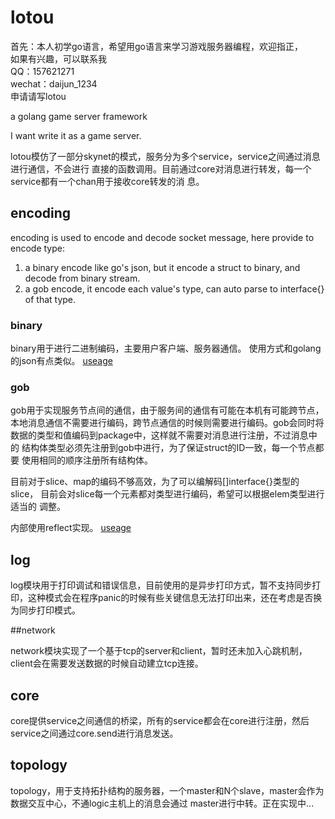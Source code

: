 # lotou

首先：本人初学go语言，希望用go语言来学习游戏服务器编程，欢迎指正，  
如果有兴趣，可以联系我  
QQ：157621271  
wechat：daijun_1234  
申请请写lotou  

a golang game server framework

I want write it as a game server.

lotou模仿了一部分skynet的模式，服务分为多个service，service之间通过消息进行通信，不会进行
直接的函数调用。目前通过core对消息进行转发，每一个service都有一个chan用于接收core转发的消
息。

## encoding

encoding is used to encode and decode socket message, here provide to encode type:  
1. a binary encode like go's json, but it encode a struct to binary, and decode from binary stream.  
2. a gob encode, it encode each value's type, can auto parse to interface{} of that type.  

### binary
binary用于进行二进制编码，主要用户客户端、服务器通信。
使用方式和golang的json有点类似。
 [useage](https://github.com/sydnash/lotou/blob/master/encoding/binary/binary_test.go)

### gob
gob用于实现服务节点间的通信，由于服务间的通信有可能在本机有可能跨节点，
本地消息通信不需要进行编码，跨节点通信的时候则需要进行编码。gob会同时将
数据的类型和值编码到package中，这样就不需要对消息进行注册，不过消息中的
结构体类型必须先注册到gob中进行，为了保证struct的ID一致，每一个节点都要
使用相同的顺序注册所有结构体。

目前对于slice、map的编码不够高效，为了可以编解码[]interface{}类型的slice，
目前会对slice每一个元素都对类型进行编码，希望可以根据elem类型进行适当的
调整。

内部使用reflect实现。
 [useage](https://github.com/sydnash/lotou/blob/master/encoding/gob/type_test.go)
	
## log

log模块用于打印调试和错误信息，目前使用的是异步打印方式，暂不支持同步打印，这种模式会在程序panic的时候有些关键信息无法打印出来，还在考虑是否换为同步打印模式。

##network

network模块实现了一个基于tcp的server和client，暂时还未加入心跳机制，client会在需要发送数据的时候自动建立tcp连接。

## core

core提供service之间通信的桥梁，所有的service都会在core进行注册，然后service之间通过core.send进行消息发送。

## topology

topology，用于支持拓扑结构的服务器，一个master和N个slave，master会作为数据交互中心，不通logic主机上的消息会通过  master进行中转。正在实现中...
